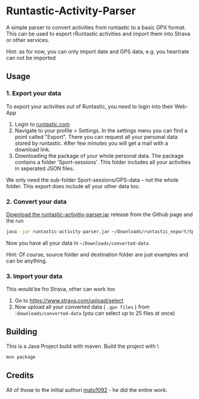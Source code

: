 # Runtastic-Activity-Parser

A simple parser to convert activities from runtastic to a basic GPX format.
This can be used to export rRuntastic activities and import them into Strava or other services.

Hint: as for now, you can only import date and GPS data, e.g. you heartrate can not be imported

## Usage

### 1. Export your data
To export your activities out of Runtastic, you need to login into their Web-App

1. Login to [runtastic.com](https://www.runtastic.com)
2. Navigate to your profile > Settings. In the settings menu you can 
find a point called "Export". There you can request all your personal data
stored by runtastic. After few minutes you will get a mail with a download link.
3. Downloading the package of your whole personal data. The package contains 
a folder 'Sport-sessions'. This folder includes all your activities in seperated JSON files. 

We only need the sub-folder Sport-sessions/GPS-data - not the whole folder. This export does include all your other data too.

### 2. Convert your data

[Download the runtastic-activitiy-parser.jar](https://github.com/EugenMayer/runtastic-activity-parser/releases/download/0.0.1/runtastic-activity-parser.jar) release from the Github page and the run

```bash
java -jar runtastic-activity-parser.jar ~/Downloads/runtastic_export/Sport-sessions/GPS-data ~/Downloads/converted-data
```

Now you have all your data in `~/Downloads/converted-data`

Hint: Of course, source folder and destination folder are just examples and can be anything.

### 3. Import your data

This would be fro Strava, other can work too

1. Go to https://www.strava.com/upload/select
2. Now upload all your converted data ( `.gpx files` ) from `~Downloads/converted-data` (you can select up to 25 files at once)

## Building

This is a Java Project build with maven.
Build the project with \
```bash
mvn package 
```

## Credits

All of those to the initial authori [mato1092](https://github.com/mato1092/runtastic-activity-lib) - he did the entire work.
